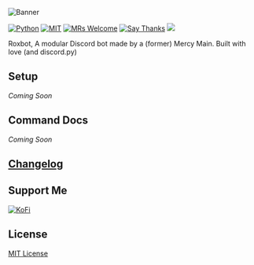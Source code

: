 ![Banner](http://i.imgur.com/SZIVXEg.png)

[![Python](https://img.shields.io/badge/Python-3.5%2B-blue.svg?style=flat-square)](https://gitlab.roxxers.xyz/roxxers/roxbot)
[![MIT](https://img.shields.io/badge/license-MIT-brightgreen.svg?style=flat-square)](https://gitlab.roxxers.xyz/roxxers/roxbot/blob/master/LICENSE)
[![MRs Welcome](https://img.shields.io/badge/PRs-welcome-brightgreen.svg?style=flat-square)](http://makeapullrequest.com)
[![Say Thanks](https://img.shields.io/badge/say-thanks-ff69b4.svg?style=flat-square)](https://saythanks.io/to/roxxers)
[<img src="https://discordapp.com/api/guilds/450805414024577035/widget.png?style=shield">](https://discord.gg/Mpz8nv7)

Roxbot, A modular Discord bot made by a (former) Mercy Main. Built with love (and discord.py)

## Setup
_Coming Soon_

## Command Docs
_Coming Soon_

## [Changelog](https://github.com/master/roxxers/roxbot/blob/master/CHANGELOG.md)

## Support Me
[![KoFi](https://i.imgur.com/IE2Qg79.png)](https://ko-fi.com/roxxers)

## License
[MIT License](https://github.com/roxxers/roxbot/blob/master/LICENSE)
